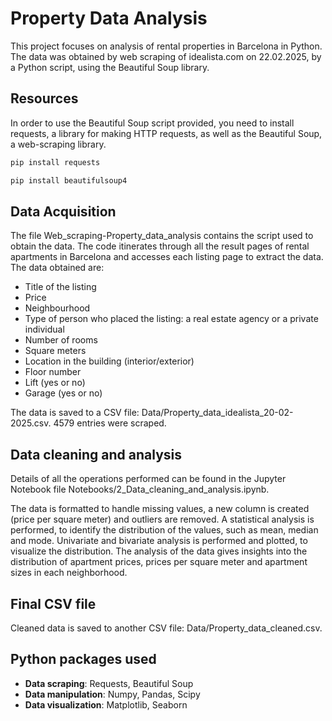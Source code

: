 # Property Data Analysis

This project focuses on analysis of rental properties in Barcelona in Python. The data was obtained by web scraping of idealista.com on 22.02.2025, by a Python script, using the Beautiful Soup library.

## Resources

In order to use the Beautiful Soup script provided, you need to install requests, a library for making HTTP requests, as well as the Beautiful Soup, a web-scraping library.

```bash
pip install requests
```

```bash
pip install beautifulsoup4
```

## Data Acquisition

The file Web_scraping-Property_data_analysis contains the script used to obtain the data. The code itinerates through all the result pages of rental apartments in Barcelona and accesses each listing page to extract the data. The data obtained are:
- Title of the listing
- Price
- Neighbourhood
- Type of person who placed the listing: a real estate agency or a private individual
- Number of rooms
- Square meters
- Location in the building (interior/exterior)
- Floor number
- Lift (yes or no)
- Garage (yes or no)

The data is saved to a CSV file: Data/Property_data_idealista_20-02-2025.csv. 4579 entries were scraped.

## Data cleaning and analysis

Details of all the operations performed can be found in the Jupyter Notebook file Notebooks/2_Data_cleaning_and_analysis.ipynb.

The data is formatted to handle missing values, a new column is created (price per square meter) and outliers are removed. A statistical analysis is performed, to identify the distribution of the values, such as mean, median and mode. Univariate and bivariate analysis is performed and plotted, to visualize the distribution. The analysis of the data gives insights into the distribution of apartment prices, prices per square meter and apartment sizes in each neighborhood.

## Final CSV file

Cleaned data is saved to another CSV file: Data/Property_data_cleaned.csv.

## Python packages used

- **Data scraping**: Requests, Beautiful Soup
- **Data manipulation**: Numpy, Pandas, Scipy
- **Data visualization**: Matplotlib, Seaborn

